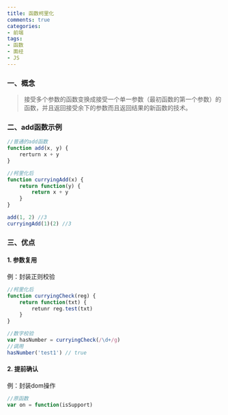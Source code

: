 ```yaml
---
title: 函数柯里化
comments: true
categories: 
- 前端
tags: 
- 函数
- 面经
- JS
---
```


### 一、概念

> 接受多个参数的函数变换成接受一个单一参数（最初函数的第一个参数）的函数，并且返回接受余下的参数而且返回结果的新函数的技术。

<!--more-->

### 二、add函数示例

```javascript
//普通的add函数
function add(x, y) {
    rerturn x + y
}

//柯里化后
function curryingAdd(x) {
    return function(y) {
        return x + y
    }
}

add(1, 2) //3
curryingAdd(1)(2) //3
```

### 三、优点

#### 1. 参数复用

例：封装正则校验

```javascript
//柯里化后
function curryingCheck(reg) {
    return function(txt) {
        retunr reg.test(txt)
    }
}

//数字校验
var hasNumber = curryingCheck(/\d+/g)
//调用
hasNumber('test1') // true
```

#### 2. 提前确认

例：封装dom操作

```javascript
//原函数
var on = function(isSupport)
```
